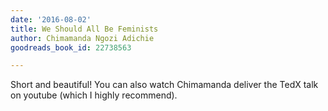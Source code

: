 ```yaml
---
date: '2016-08-02'
title: We Should All Be Feminists
author: Chimamanda Ngozi Adichie
goodreads_book_id: 22738563

---
```

Short and beautiful! You can also watch Chimamanda deliver the TedX talk on youtube (which I highly recommend).
